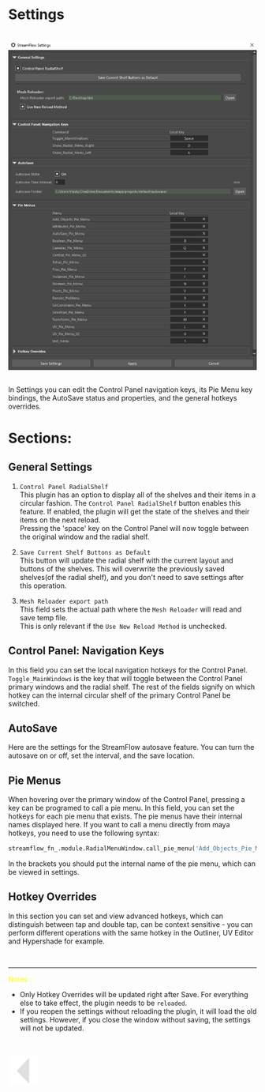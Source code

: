 # Settings
<br>
<img src="../../media/img/Settings_Example.png" alt="drawing" align="center" width="800"/><br><br>


In Settings you can edit the Control Panel navigation keys, its Pie Menu key bindings, the AutoSave status and properties, and the general hotkeys overrides.

# Sections:

## General Settings

1. `Control Panel RadialShelf`<br>
    This plugin has an option to display all of the shelves and their items in a circular fashion. The `Control Panel RadialShelf` button enables this feature. If enabled, the plugin will get the state of the shelves and their items on the next reload.<br>
    Pressing the 'space' key on the Control Panel will now toggle between the original window and the radial shelf.

2. `Save Current Shelf Buttons as Default`<br>
   This button will update the radial shelf with the current layout and buttons of the shelves. This will overwrite the previously saved shelves(of the radial shelf), and you don't need to save settings after this operation.

3. `Mesh Reloader export path`<br>
   This field sets the actual path where the `Mesh Reloader` will read and save temp file.<br>
   This is only relevant if the `Use New Reload Method` is unchecked.

## Control Panel: Navigation Keys

In this field you can set the local navigation hotkeys for the Control Panel.<br>
`Toggle_MainWindows` is the key that will toggle between the Control Panel primary windows and the radial shelf.
The rest of the fields signify on which hotkey can the internal circular shelf of the primary Control Panel be switched.

## AutoSave
Here are the settings for the StreamFlow autosave feature. You can turn the autosave on or off, set the interval, and the save location.

## Pie Menus
When hovering over the primary window of the Control Panel, pressing a key can be programed to call a pie menu. In this field, you can set the hotkeys for each pie menu that exists. The pie menus have their internal names displayed here. If you want to call a menu directly from maya hotkeys, you need to use the following syntax:<br>

```python
streamflow_fn_.module.RadialMenuWindow.call_pie_menu('Add_Objects_Pie_Menu')  # call create objects at selection pie menu
```
In the brackets you should put the internal name of the pie menu, which can be viewed in settings.


## Hotkey Overrides

In this section you can set and view advanced hotkeys, which can distinguish between tap and double tap, can be context sensitive - you can perform different operations with the same hotkey in the Outliner, UV Editor and Hypershade for example.

<br>

---

<span style="color: yellow;">Notes :</span>

* Only Hotkey Overrides will be updated right after Save. For everything else to take effect, the plugin needs to be `reloaded`.
* If you reopen the settings without reloading the plugin, it will load the old settings. However, if you close the window without saving, the settings will not be updated.
<br>
<br>



<a href="../../README.md#Settings">
    <img src="../../media/icons/Arrow_v2_LEFT.png" alt="BackArrow" height="60">
</a>